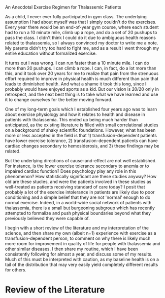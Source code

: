 
An Anecdotal Exercise Regimen for Thalassemic Patients



As a child, I never ever fully participated in gym class. The underlying assumption I had about myself was that I simply couldn't do the exercises. Every year there would be an end-of-year gym course, where each student had to run a 10 minute mile, climb up a rope, and do a set of 20 pushups to pass the class. I didn't think I could do it due to ambiguous health reasons related to thalassemia, so I always convinced my doctor to write me a note. My parents didn't try too hard to fight me, and as a result I went through my entire education without formalized exercise.  

It turns out I was wrong. I can run faster than a 10 minute mile. I can do more than 20 pushups. I can climb a rope. I can, in fact, do a lot more than this, and it took over 20 years for me to realize that pain from the strenuous effort required to improve in physical health is much different than pain that leads to diminished health. And what a shame it took this long, since I probably would have enjoyed sports as a kid. But our vision is 20/20 only in retrospect, and the next best thing is to take what we have learned and use it to change ourselves for the better moving forward.  

One of my long-term goals which I established four years ago was to learn about exercise physiology and how it relates to health and disease in patients with thalassemia. This ended up being much harder than anticipated, as the existing literature is filled with small correlational studies on a background of shaky scientific foundations. However, what has been more or less accepted in the field is that 1) transfusion-dependent patients have lower exercise tolerance, 2) transfusion-dependent patients can have cardiac changes secondary to hemosiderosis, and 3) these findings may be related.  

But the underlying directions of cause-and-effect are not well established. For instance, is the lower exercise tolerance secondary to anemia or to impaired cardiac function? Does psychology play any role in this phenomenon? How statistically significant are these studies anyway? How old are these studies, and were the patients involved in these studies as well-treated as patients receiving standard of care today? I posit that probably a lot of the exercise intolerance in patients are likely due to poor conditioning and a simple belief that they are not 'normal' enough to do normal exercise. Indeed, in a world-wide social network of patients with thalassemia, there is a small but burgeoning subgroup which has recently attempted to formalize and push physical boundaries beyond what they previously believed they were capable of.  

I begin with a short review of the literature and my interpretation of the science, and then share my own (albeit n=1) experience with exercise as a transfusion-dependent person, to comment on why there is likely much more room for improvement in quality of life for people with thalassemia and other similar diseases. I then share my routine, which I have been consistently following for almost a year, and discuss some of my results. Much of this must be interpreted with caution, as my baseline health is on a tail of the distribution that may very easily yield completely different results for others.  

# Review of the Literature #
